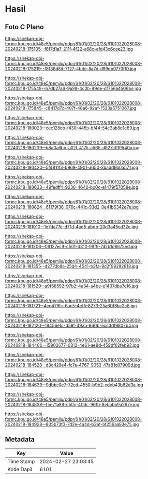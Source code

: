# Hasil

## Foto C Plano

https://sirekap-obj-formc.kpu.go.id/48e5/pemilu/pdpr/61/01/02/20/28/6101022028008-20240218-175105--f8f7d1a7-211f-4f22-a68c-afd43c6cee23.jpg

https://sirekap-obj-formc.kpu.go.id/48e5/pemilu/pdpr/61/01/02/20/28/6101022028008-20240218-175219--f8f38d8d-7127-4bde-8a7d-d99eb0770ff0.jpg

https://sirekap-obj-formc.kpu.go.id/48e5/pemilu/pdpr/61/01/02/20/28/6101022028008-20240218-175549--b7db27a6-9a99-4c0b-99de-df756a4506be.jpg

https://sirekap-obj-formc.kpu.go.id/48e5/pemilu/pdpr/61/01/02/20/28/6101022028008-20240218-175845--c8417d7c-407f-48a6-92af-1523a6751067.jpg

https://sirekap-obj-formc.kpu.go.id/48e5/pemilu/pdpr/61/01/02/20/28/6101022028008-20240218-180023--cec128db-f430-445b-bf44-54c3ab8d1c69.jpg

https://sirekap-obj-formc.kpu.go.id/48e5/pemilu/pdpr/61/01/02/20/28/6101022028008-20240218-180239--b8a0a6bb-a02f-4175-a565-d927c019540a.jpg

https://sirekap-obj-formc.kpu.go.id/48e5/pemilu/pdpr/61/01/02/20/28/6101022028008-20240218-180420--5f481113-b969-4901-a650-3badd9b0a571.jpg

https://sirekap-obj-formc.kpu.go.id/48e5/pemilu/pdpr/61/01/02/20/28/6101022028008-20240218-180633--49fedff4-9230-4640-bc0c-e1479f57058e.jpg

https://sirekap-obj-formc.kpu.go.id/48e5/pemilu/pdpr/61/01/02/20/28/6101022028008-20240218-180824--61179f38-076c-441c-93d2-0e41b6342e7e.jpg

https://sirekap-obj-formc.kpu.go.id/48e5/pemilu/pdpr/61/01/02/20/28/6101022028008-20240218-181010--1e7da77e-d71d-4ad5-abdb-20d3a45cd72e.jpg

https://sirekap-obj-formc.kpu.go.id/48e5/pemilu/pdpr/61/01/02/20/28/6101022028008-20240218-181206--06127ec9-c501-4310-99f9-7d2b1d6675ed.jpg

https://sirekap-obj-formc.kpu.go.id/48e5/pemilu/pdpr/61/01/02/20/28/6101022028008-20240218-181355--d277db8a-25d4-4541-b3fa-9d2f99282818.jpg

https://sirekap-obj-formc.kpu.go.id/48e5/pemilu/pdpr/61/01/02/20/28/6101022028008-20240218-181529--a9f58592-97b2-4a34-a4be-e1437dba7e16.jpg

https://sirekap-obj-formc.kpu.go.id/48e5/pemilu/pdpr/61/01/02/20/28/6101022028008-20240218-181721--4ec479fc-6ac5-4ef5-8273-25a60f8bc2c8.jpg

https://sirekap-obj-formc.kpu.go.id/48e5/pemilu/pdpr/61/01/02/20/28/6101022028008-20240218-182120--18456e1c-d59f-49ab-960b-ecc3df9807b4.jpg

https://sirekap-obj-formc.kpu.go.id/48e5/pemilu/pdpr/61/01/02/20/28/6101022028008-20240218-184400--15903677-0812-4e61-ae8d-459df02feb92.jpg

https://sirekap-obj-formc.kpu.go.id/48e5/pemilu/pdpr/61/01/02/20/28/6101022028008-20240218-184528--d3c429e4-fc7a-4767-9053-47a81d07909d.jpg

https://sirekap-obj-formc.kpu.go.id/48e5/pemilu/pdpr/61/01/02/20/28/6101022028008-20240218-184639--9dbbc0c7-72cd-4550-b9b2-cdeb43b82d3a.jpg

https://sirekap-obj-formc.kpu.go.id/48e5/pemilu/pdpr/61/01/02/20/28/6101022028008-20240218-184838--f5e71a88-c50c-40dc-96fb-8ebabb9a267e.jpg

https://sirekap-obj-formc.kpu.go.id/48e5/pemilu/pdpr/61/01/02/20/28/6101022028008-20240218-184928--805b73f3-7d2e-4a4d-b3af-bf256aa93e75.jpg


## Metadata

| Key        | Value               |
| ---------- | ------------------- |
| Time Stamp | 2024-02-27 23:03:45 |
| Kode Dapil | 6101                |



